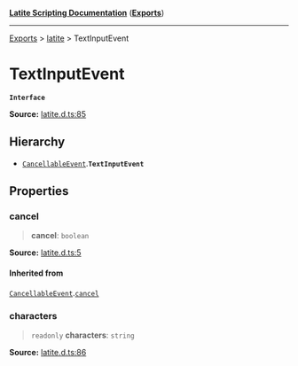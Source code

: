 [**Latite Scripting Documentation**](../../README.md) ([**Exports**](../../exports.md))

---

[Exports](../../exports.md) > [latite](../index.md) > TextInputEvent

# TextInputEvent

**`Interface`**

**Source:** [latite.d.ts:85](https://github.com/LatiteScripting/latitescripting.github.io/blob/a4de419/definitions/latite.d.ts#L85)

## Hierarchy

- [`CancellableEvent`](interface.CancellableEvent.md).**`TextInputEvent`**

## Properties

### cancel

> **cancel**: `boolean`

**Source:** [latite.d.ts:5](https://github.com/LatiteScripting/latitescripting.github.io/blob/a4de419/definitions/latite.d.ts#L5)

#### Inherited from

[`CancellableEvent`](interface.CancellableEvent.md).[`cancel`](interface.CancellableEvent.md#cancel)

### characters

> `readonly` **characters**: `string`

**Source:** [latite.d.ts:86](https://github.com/LatiteScripting/latitescripting.github.io/blob/a4de419/definitions/latite.d.ts#L86)
